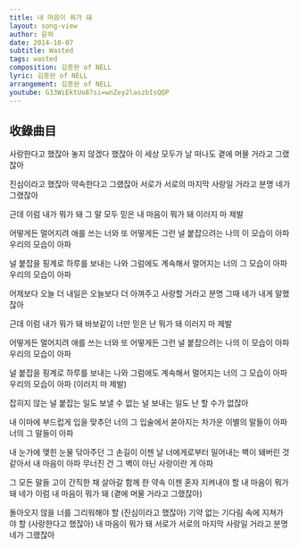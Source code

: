 ```yaml
---
title: 내 마음이 뭐가 돼
layout: song-view
author: 윤하
date: 2014-10-07
subtitle: Wasted
tags: wasted
composition: 김종완 of NELL
lyric: 김종완 of NELL
arrangement: 김종완 of NELL
youtube: G33WiEktUo8?si=wnZey2laszbIsQQP
---
```


## 收錄曲目

사랑한다고 했잖아
놓지 않겠다 했잖아
이 세상 모두가 날 떠나도
곁에 머물 거라고 그랬잖아

진심이라고 했잖아
약속한다고 그랬잖아
서로가 서로의 마지막 사랑일 거라고
분명 네가 그랬잖아

근데 이럼 내가 뭐가 돼
그 말 모두 믿은 내 마음이 뭐가 돼
이러지 마 제발

어떻게든 멀어지려 애를 쓰는 너와
또 어떻게든 그런 널 붙잡으려는 나의
이 모습이 아파
우리의 모습이 아파

널 붙잡을 핑계로 하루를 보내는 나와
그럼에도 계속해서 멀어지는
너의 그 모습이 아파
우리의 모습이 아파

어제보다 오늘 더
내일은 오늘보다 더
아껴주고 사랑할 거라고
분명 그때 네가 내게 말했잖아

근데 이럼 내가 뭐가 돼
바보같이 너만 믿은 난 뭐가 돼
이러지 마 제발

어떻게든 멀어지려 애를 쓰는 너와
또 어떻게든 그런 널 붙잡으려는 나의
이 모습이 아파
우리의 모습이 아파

널 붙잡을 핑계로 하루를 보내는 나와
그럼에도 계속해서 멀어지는
너의 그 모습이 아파
우리의 모습이 아파
(이러지 마 제발)

잡히지 않는 널 붙잡는 일도
보낼 수 없는 널 보내는 일도
난 할 수가 없잖아

내 이마에 부드럽게
입을 맞추던 너의 그 입술에서
쏟아지는 차가운 이별의 말들이 아파
너의 그 말들이 아파

내 눈가에 맺힌 눈물 닦아주던
그 손길이 이젠
날 너에게로부터 밀어내는
벽이 돼버린 것 같아서
내 마음이 아파
무너진 건 그 벽이 아닌
사랑이란 게 아파

그 모든 말들 고이 간직한 채 살아갈
함께 한 약속 이젠 혼자 지켜내야 할
내 마음이 뭐가 돼
네가 이럼 내 마음이 뭐가 돼
(곁에 머물 거라고 그랬잖아)

돌아오지 않을 너를 그리워해야 할
(진심이라고 했잖아)
기약 없는 기다림 속에 지쳐가야 할
(사랑한다고 했잖아)
내 마음이 뭐가 돼
서로가 서로의 마지막 사랑일 거라고
분명 네가 그랬잖아
